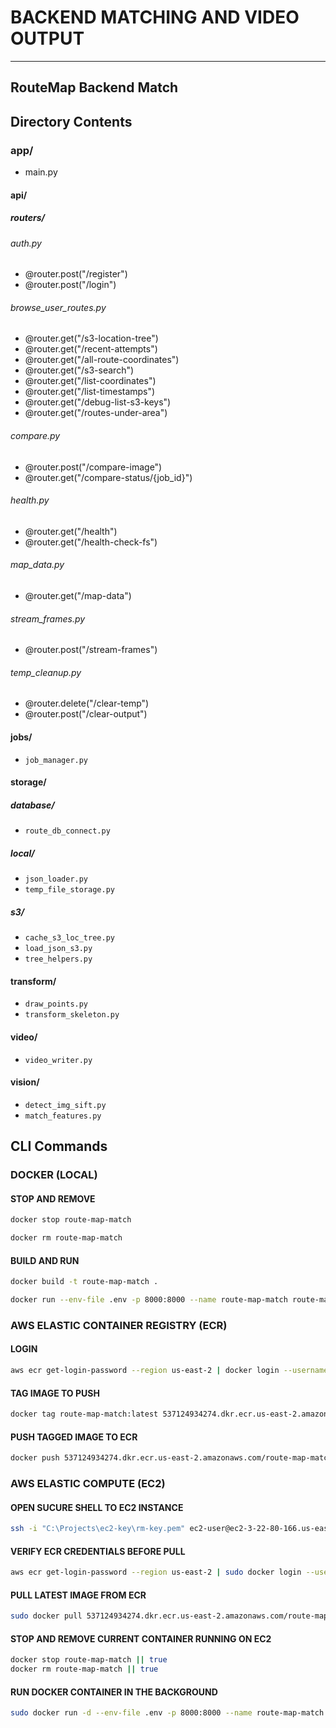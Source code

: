 # BACKEND MATCHING AND VIDEO OUTPUT

_______________________________________________________

## RouteMap Backend Match

## Directory Contents

### app/

- main.py

#### api/

##### routers/
  
###### auth.py

- @router.post("/register")
- @router.post("/login")

###### browse_user_routes.py

- @router.get("/s3-location-tree")
- @router.get("/recent-attempts")
- @router.get("/all-route-coordinates")
- @router.get("/s3-search")
- @router.get("/list-coordinates")
- @router.get("/list-timestamps")
- @router.get("/debug-list-s3-keys")
- @router.get("/routes-under-area")

###### compare.py

- @router.post("/compare-image")
- @router.get("/compare-status/{job_id}")

###### health.py

- @router.get("/health")
- @router.get("/health-check-fs")

###### map_data.py

- @router.get("/map-data")
  
###### stream_frames.py

- @router.post("/stream-frames")

###### temp_cleanup.py

- @router.delete("/clear-temp")
- @router.post("/clear-output")

#### jobs/

- `job_manager.py`

#### storage/

##### database/

- `route_db_connect.py`

##### local/

- `json_loader.py`
- `temp_file_storage.py`

##### s3/

- `cache_s3_loc_tree.py`
- `load_json_s3.py`
- `tree_helpers.py`

#### transform/

- `draw_points.py`
- `transform_skeleton.py`

#### video/

- `video_writer.py`

#### vision/

- `detect_img_sift.py`
- `match_features.py`

## CLI Commands

### DOCKER (LOCAL)

#### STOP AND REMOVE

```bash
docker stop route-map-match

docker rm route-map-match
```

#### BUILD AND RUN

```bash
docker build -t route-map-match .

docker run --env-file .env -p 8000:8000 --name route-map-match route-map-match
```

### AWS ELASTIC CONTAINER REGISTRY (ECR)

#### LOGIN

``` bash
aws ecr get-login-password --region us-east-2 | docker login --username AWS --password-stdin 537124934274.dkr.ecr.us-east-2.amazonaws.com
```

#### TAG IMAGE TO PUSH

``` bash
docker tag route-map-match:latest 537124934274.dkr.ecr.us-east-2.amazonaws.com/route-map-match:latest
```

#### PUSH TAGGED IMAGE TO ECR

``` bash
docker push 537124934274.dkr.ecr.us-east-2.amazonaws.com/route-map-match:latest
```

### AWS ELASTIC COMPUTE (EC2) 

#### OPEN SUCURE SHELL TO EC2 INSTANCE

```bash
ssh -i "C:\Projects\ec2-key\rm-key.pem" ec2-user@ec2-3-22-80-166.us-east-2.compute.amazonaws.com
```

#### VERIFY ECR CREDENTIALS BEFORE PULL

```bash
aws ecr get-login-password --region us-east-2 | sudo docker login --username AWS --password-stdin 537124934274.dkr.ecr.us-east-2.amazonaws.com
```

#### PULL LATEST IMAGE FROM ECR

```bash
sudo docker pull 537124934274.dkr.ecr.us-east-2.amazonaws.com/route-map-match:latest
```

#### STOP AND REMOVE CURRENT CONTAINER RUNNING ON EC2

```bash
docker stop route-map-match || true
docker rm route-map-match || true
```

#### RUN DOCKER CONTAINER IN THE BACKGROUND

```bash
sudo docker run -d --env-file .env -p 8000:8000 --name route-map-match 537124934274.dkr.ecr.us-east-2.amazonaws.com/route-map-match:latest
```
